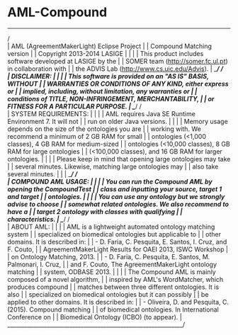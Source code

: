# AML-Compound
 ______________________________________________________________
/                                                              \
|         AML (AgreementMakerLight)  Eclipse Project           |
|                 Compound Matching version                    |
|                Copyright 2013-2014 LASIGE                    |
|                                                              |
|  This product includes software developed at LASIGE by the   |
|  SOMER team (http://somer.fc.ul.pt) in collaboration with    |
|  the ADVIS Lab (http://www.cs.uic.edu/Advis).                |
\______________________________________________________________/
/                                                              \
|                       DISCLAIMER:                            |
|                                                              |
|  This software is provided on an "AS IS" BASIS, WITHOUT      |
|  WARRANTIES OR CONDITIONS OF ANY KIND, either express or     |
|  implied, including, without limitation, any warranties or   |
|  conditions of TITLE, NON-INFRINGEMENT, MERCHANTABILITY,     |
|  or FITNESS FOR A PARTICULAR PURPOSE.                        |
\______________________________________________________________/
/                                                              \
|                  SYSTEM REQUIREMENTS:                        |
|                                                              |
|  AML requires Java SE Runtime Environment 7. It will not     |
|  run on older Java versions.                                 |
|                                                              |
|  Memory usage depends on the size of the ontologies you are  |
|  working with. We recommend a minimum of 2 GB RAM for small  |
|  ontologies (<1,000 classes), 4 GB RAM for medium-sized      |
|  ontologies (<10,000 classes), 8 GB RAM for large ontologies |
|  (<100,000 classes), and 16 GB RAM for larger ontologies.    |
|                                                              |
|  Please keep in mind that opening large ontologies may take  |
|  several minutes. Likewise, matching large ontologies may    |
|  also take several minutes.                                  |
|                                                              |
\______________________________________________________________/
/                                                              \
|                   COMPOUND AML USAGE:                        |
|                                                              |
|  You can run the Compound AML by opening the CompoundTest    |
|  class and inputting your source, target 1 and target        |
|  ontologies.                                                 |
|                                                              |
|  You can use any ontology but we strongly advise to choose   | 
|  somewhat related ontologies. We also recommend to have a    |
|  target 2 ontology with classes with qualifying              |
|  characteristics.                                            |
\______________________________________________________________/
/                                                              \
|                       ABOUT AML:                             |
|                                                              |
|  AML is a lightweight automated ontology matching system     |
|  specialized on biomedical ontologies but applicable to      |
|  other domains. It is described in:                          |
|  - D. Faria, C. Pesquita, E. Santos, I. Cruz, and F. Couto,  |
|  AgreementMakerLight Results for OAEI 2013, ISWC Workshop    |
|  on Ontology Matching, 2013.                                 |
|  - D. Faria, C. Pesquita, E. Santos, M. Palmonari, I. Cruz,  |
|  and F. Couto, The AgreementMakerLight ontology matching     |
|  system, ODBASE 2013.                                        |
|                                                              |
|  The Compound AML is mainly composed of a novel algorithm,   |
|  inspired by AML's WordMatcher, which produces compound      | 
|  matches between three different ontologies. It is also      | 
|  specialized on biomedical ontologies but it can possibly    |
|  be applied to other domains. It is described in:            |
|  - Oliveira, D. and Pesquita, C. (2015). Compound matching   |
|  of biomedical ontologies. In International Conference on    |
|  Biomedical Ontology (ICBO) (to appear).                     |
\______________________________________________________________/
